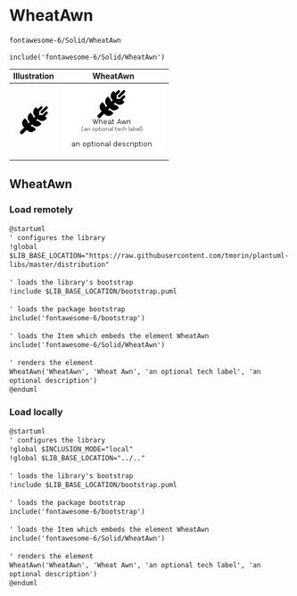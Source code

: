 # WheatAwn


```text
fontawesome-6/Solid/WheatAwn
```

```text
include('fontawesome-6/Solid/WheatAwn')
```



| Illustration | WheatAwn |
| :---: | :---: |
| ![illustration for Illustration](../../fontawesome-6/Solid/WheatAwn.png) | ![illustration for WheatAwn](../../fontawesome-6/Solid/WheatAwn.Local.png) |




## WheatAwn

### Load remotely
```plantuml
@startuml
' configures the library
!global $LIB_BASE_LOCATION="https://raw.githubusercontent.com/tmorin/plantuml-libs/master/distribution"

' loads the library's bootstrap
!include $LIB_BASE_LOCATION/bootstrap.puml

' loads the package bootstrap
include('fontawesome-6/bootstrap')

' loads the Item which embeds the element WheatAwn
include('fontawesome-6/Solid/WheatAwn')

' renders the element
WheatAwn('WheatAwn', 'Wheat Awn', 'an optional tech label', 'an optional description')
@enduml
```

### Load locally
```plantuml
@startuml
' configures the library
!global $INCLUSION_MODE="local"
!global $LIB_BASE_LOCATION="../.."

' loads the library's bootstrap
!include $LIB_BASE_LOCATION/bootstrap.puml

' loads the package bootstrap
include('fontawesome-6/bootstrap')

' loads the Item which embeds the element WheatAwn
include('fontawesome-6/Solid/WheatAwn')

' renders the element
WheatAwn('WheatAwn', 'Wheat Awn', 'an optional tech label', 'an optional description')
@enduml
```

